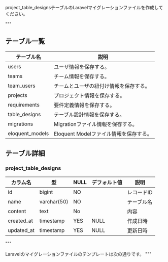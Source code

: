 project\_table\_designsテーブルのLaravelマイグレーションファイルを作成してください。

"""

## テーブル一覧

| テーブル名 | 説明 |
|-|-|
| users | ユーザ情報を保存する。 |
| teams | チーム情報を保存する。 |
| team\_users | チームとユーザの紐付け情報を保存する。 |
| projects | プロジェクト情報を保存する。 |
| requirements | 要件定義情報を保存する。 |
| table\_designs | テーブル設計情報を保存する。 |
| migrations | Migrationファイル情報を保存する。 |
| eloquent\_models | Eloquent Modelファイル情報を保存する。 |

## テーブル詳細

### project\_table\_designs

| カラム名      | 型          | NULL | デフォルト値 | 説明       |
|---------------|-------------|------|--------------|------------|
| id            | bigint      | NO   |              | レコードID |
| name          | varchar(50) | NO   |              | テーブル名 |
| content       | text        | No  |               | 内容 |
| created\_at    | timestamp   | YES  | NULL         | 作成日時   |
| updated\_at    | timestamp   | YES  | NULL         | 更新日時   |
"""

Laravelのマイグレーションファイルのテンプレートは次の通りです。
"""

<?php

use Illuminate\Database\Migrations\Migration;
use Illuminate\Database\Schema\Blueprint;
use Illuminate\Support\Facades\Schema;

return new class extends Migration
{
    public function up(): void
    {

    }

    public function down(): void
    {
    }
};

"""
